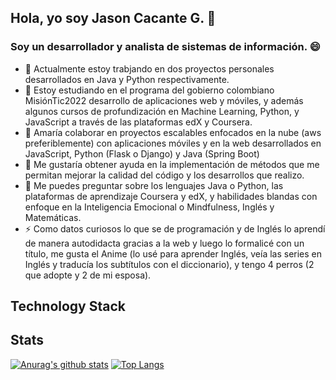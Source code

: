 ## Hola, yo soy Jason Cacante G. 👋 
### Soy un desarrollador y analista de sistemas de información. :smile:
<!--
**JasonCacante/JasonCacante** is a ✨ _special_ ✨ repository because its `README.md` (this file) appears on your GitHub profile.
-->
- 🔭 Actualmente estoy trabjando en dos proyectos personales desarrollados en Java y Python respectivamente.
- 🌱 Estoy estudiando en el programa del gobierno colombiano MisiónTic2022 desarrollo de aplicaciones web y móviles, y además algunos cursos de profundización en Machine Learning, Python, y JavaScript a través de las plataformas edX y Coursera.
- 👯 Amaría colaborar en proyectos escalables enfocados en la nube (aws preferiblemente) con aplicaciones móviles y en la web desarrollados en JavaScript, Python (Flask o Django) y Java (Spring Boot)
- 🤔 Me gustaría obtener ayuda en la implementación de métodos que me permitan mejorar la calidad del código y los desarrollos que realizo.
- 💬 Me puedes preguntar sobre los lenguajes Java o Python, las plataformas de aprendizaje Coursera y edX, y habilidades blandas con enfoque en la Inteligencia Emocional o Mindfulness, Inglés y Matemáticas.
- ⚡ Como datos curiosos lo que se de programación y de Inglés lo aprendí de manera autodidacta gracias a la web y luego lo formalicé con un título, me gusta el Anime (lo usé para aprender Inglés, veía las series en Inglés y traducía los subtítulos con el diccionario), y tengo 4 perros (2 que adopte y 2 de mi esposa).

## Technology Stack

## Stats
[![Anurag's github stats](https://github-readme-stats.vercel.app/api?username=JasonCacante&show_icons=true&theme=tokyonight)](https://github.com/anuraghazra/github-readme-stats)
[![Top Langs](https://github-readme-stats.vercel.app/api/top-langs/?username=JasonCacante)](https://github.com/JasonCacante/github-readme-stats)

